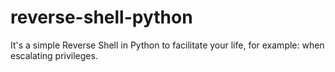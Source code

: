 # reverse-shell-python
It's a simple Reverse Shell in Python to facilitate your life, for example: when escalating privileges.
